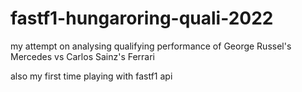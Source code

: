 # fastf1-hungaroring-quali-2022

my attempt on analysing qualifying performance of George Russel's Mercedes vs Carlos Sainz's Ferrari

also my first time playing with fastf1 api
